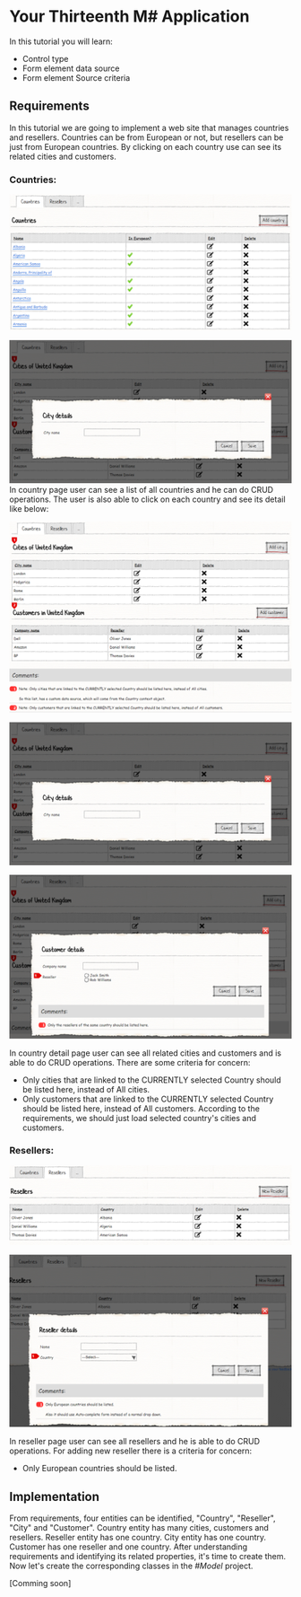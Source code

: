 # Your Thirteenth M# Application
In this tutorial you will learn:

- Control type
- Form element data source
- Form element Source criteria

## Requirements
In this tutorial we are going to implement a web site that manages countries and resellers. Countries can be from European or not, but resellers can be just from European countries. By clicking on each country use can see its related cities and customers.

### Countries:
![Countries](Countries.PNG "Countries")

![City Add/Edit](CityAdd.PNG "City Add/Edit")
In country page user can see a list of all countries and he can do CRUD operations. The user is also able to click on each country and see its detail like below:

![Country View](CountryView.PNG "Country View")

![City Add/Edit](CityAdd.PNG "City Add/Edit")

![Customer Add/Edit](CustomerAdd.PNG "Customer Add/Edit")

In country detail page user can see all related cities and customers and is able to do CRUD operations. There are some criteria for concern:
- Only cities that are linked to the CURRENTLY selected Country should be listed here, instead of All cities.
- Only customers that are linked to the CURRENTLY selected Country should be listed here, instead of All customers.
According to the requirements, we should just load selected country's cities and customers.

### Resellers:
![Resellers](Resellers.PNG "Resellers")

![Reseller Add/Edit](ResellerAdd.PNG "Reseller Add/Edit")

In reseller page user can see all resellers and he is able to do CRUD operations. For adding new reseller there is a criteria for concern:
- Only European countries should be listed.

## Implementation
From requirements, four entities can be identified, "Country", "Reseller", "City" and "Customer". Country entity has many cities, customers and resellers. Reseller entity has one country. City entity has one country. Customer has one reseller and one country.
After understanding requirements and identifying its related properties, it's time to create them. Now let's create the corresponding classes in the *#Model* project.

[Comming soon]